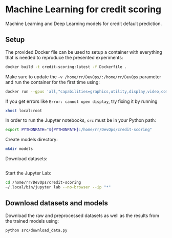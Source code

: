 # Machine Learning for credit scoring
Machine Learning and Deep Learning models for credit default prediction.

## Setup
The provided Docker file can be used to setup a container with everything that is needed to reproduce the presented experiments:
```bash
docker build -t credit-scoring:latest -f Dockerfile . 
```

Make sure to update the `-v /home/rr/DevOps/:/home/rr/DevOps` parameter and run the container for the first time using:
```bash
docker run --gpus 'all,"capabilities=graphics,utility,display,video,compute"' --net host --privileged --name credit-scoring -itu rr -e NVIDIA_VISIBLE_DEVICES=all -e DISPLAY=$DISPLAY -v /tmp/.X11-unix:/tmp/.X11-unix:rw -v /home/rr/DevOps:/home/rr/DevOps credit-scoring /bin/bash 
```

If you get errors like `Error: cannot open display`, try fixing it by running
```bash
xhost local:root 
```

In order to run the Jupyter notebooks, `src` must be in your Python path:
```bash
export PYTHONPATH="${PYTHONPATH}:/home/rr/DevOps/credit-scoring"
```

Create models directory:
```bash
mkdir models
```

Download datasets:
```bash

```

Start the Jupyter Lab:
```bash
cd /home/rr/DevOps/credit-scoring
~/.local/bin/jupyter lab --no-browser --ip "*"
```

## Download datasets and models
Download the raw and preprocessed datasets as well as the results from the trained models using:
```bash
python src/download_data.py
```